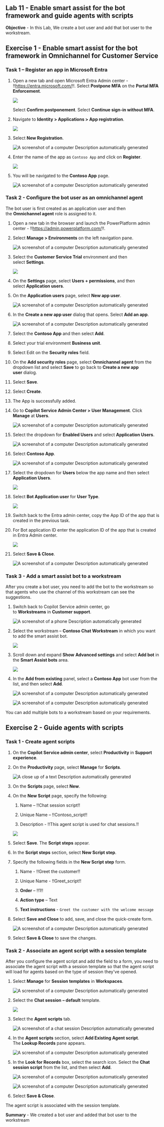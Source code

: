 ## Lab 11 - Enable smart assist for the bot framework and guide agents with scripts

**Objective** - In this Lab, We create a bot user and add that bot user to the workstream.

## Exercise 1 - Enable smart assist for the bot framework in Omnichannel for Customer Service

### Task 1 – Register an app in Microsoft Entra

1.  Open a new tab and open Microsoft Entra Admin center -
    !!https://entra.microsoft.com/!!. Select **Postpone MFA** on the **Portal MFA Enforcement**.

    ![](./media/media11/mfa.png)

    Select **Confirm postponement**.
    Select **Continue sign-in without MFA**.   

3.  Navigate to **Identity \> Applications \> App registration**.

    ![](./media/media11/image1.png)

4.  Select **New Registration**.

    ![A screenshot of a computer Description automatically
generated](./media/media11/image2.png)

5.  Enter the name of the app as `Contoso App` and click on
    **Register**.

    ![](./media/media11/image3.png)

6.  You will be navigated to the **Contoso App** page.

    ![A screenshot of a computer Description automatically
generated](./media/media11/image4.png)

### Task 2 - Configure the bot user as an omnichannel agent

The bot user is first created as an application user and then
the **Omnichannel agent** role is assigned to it.

1.  Open a new tab in the browser and launch the PowerPlatform admin
    center - !!https://admin.powerplatform.com/!!.

2.  Select **Manage > Environments** on the left navigation pane.

    ![A screenshot of a computer Description automatically
generated](./media/media11/env.png)

3.  Select the **Customer Service Trial** environment
    and then select **Settings**.

    ![](./media/media11/settings.png)

4.  On the **Settings** page, select **Users + permissions**, and then
    select **Application users**.


5.  On the **Application users** page, select **New app user**.

    ![A screenshot of a computer Description automatically
generated](./media/media11/image8.png)

6.  In the **Create a new app user** dialog that opens. Select **Add an
    app**.

    ![A screenshot of a computer Description automatically
generated](./media/media11/image9.png)

7.  Select the **Contoso App** and then select **Add**.

8.  Select your trial environment **Business unit**.

9.  Select Edit on the **Security roles** field.

10. On the **Add security roles** page, select **Omnichannel
    agent** from the dropdown list and select **Save** to go back to
    **Create a new app user** dialog.

11. Select **Save**.

12. Select **Create**.

13. The App is successfully added.


14. Go to **Copilot Service Admin Center > User Management**. Click **Manage** at **Users**.

    ![A screenshot of a computer Description automatically
generated](./media/media11/image19.png)

17. Select the dropdown for **Enabled Users** and select **Application Users**.

    ![A screenshot of a computer Description automatically
generated](./media/media11/image20.png)

18. Select **Contoso App**.

    ![A screenshot of a computer Description automatically
generated](./media/media11/image21.png)

19. Select the dropdown for **Users** below the app name and then select **Application Users**.

    ![](./media/media11/image22.png)

20. Select **Bot Application user** for **User Type**.

    ![](./media/media11/image23.png)

21. Switch back to the Entra admin center, copy the App ID of the app
    that is created in the previous task.

22. For Bot application ID enter the application ID of the app that
    is created in Entra Admin center.

    ![](./media/media11/image24.png)

23. Select **Save & Close**.

    ![A screenshot of a computer Description automatically
generated](./media/media11/image25.png)

### Task 3 - Add a smart assist bot to a workstream

After you create a bot user, you need to add the bot to the workstream
so that agents who use the channel of this workstream can see the
suggestions.

1.  Switch back to Copilot Service admin center, go
    to **Workstreams** in **Customer support**.

    ![A screenshot of a phone Description automatically
generated](./media/media11/image26.png)

2.  Select the workstream – **Contoso Chat Workstream** in which you
    want to add the smart assist bot.

    ![](./media/media11/image27.png)

3.  Scroll down and expand **Show** **Advanced settings** and
    select **Add bot** in the **Smart Assist bots** area.

    ![](./media/media11/image28.png)

4.  In the **Add from existing** panel, select a **Contoso App** bot user from the list,
    and then select **Add**.

    ![A screenshot of a computer Description automatically
generated](./media/media11/image29.png)

    ![A screenshot of a computer Description automatically
generated](./media/media11/image30.png)

You can add multiple bots to a workstream based on your requirements.

## Exercise 2 - Guide agents with scripts

### Task 1 - Create agent scripts

1.  On the **Copilot Service admin center**,
    select **Productivity** in **Support experience**.

2.  On the **Productivity** page, select **Manage** for **Scripts**.

    ![A close up of a text Description automatically
generated](./media/media11/image32.png)

3.  On the **Scripts** page, select **New**.

4.  On the **New Script** page, specify the following:

    1.  Name – !!Chat session script!!

    2.  Unique Name – !!Contoso_script!!

    3.  Description - !!This agent script is used for chat sessions.!!

    ![](./media/media11/new-script.png)

5.  Select **Save**. The **Script steps** appear.

6.  In the **Script steps** section, select **New Script
    step**. 

7.  Specify the following fields in the **New Script step** form.

    1.  Name - !!Greet the customer!!

    2.  Unique Name - !!Greet_script!!

    3.  **Order** – !!1!!

    4.  **Action type** – Text

    5.  **Text instructions** - `Greet the customer with the welcome message`

8.  Select **Save and Close** to add, save, and close the quick-create
    form.

    ![A screenshot of a computer Description automatically
generated](./media/media11/Script_step.png)

9.  Select **Save & Close** to save the changes.

### Task 2 - Associate an agent script with a session template

After you configure the agent script and add the field to a form, you
need to associate the agent script with a session template so that the
agent script will load for agents based on the type of session they've
opened.

1.  Select **Manage** for **Session templates** in **Workspaces**.

    ![A screenshot of a computer Description automatically
generated](./media/media11/image37.png)

2.  Select the **Chat session** **– default** template.

    ![](./media/media11/image38.png)

3.  Select the **Agent scripts** tab.

    ![A screenshot of a chat session Description automatically
generated](./media/media11/image39.png)

4.  In the **Agent scripts** section, select **Add Existing Agent
    script**. The **Lookup Records** pane appears.

    ![A screenshot of a computer Description automatically
generated](./media/media11/image40.png)

5.  In the **Look for Records** box, select the search icon. Select the
    **Chat session script** from the list, and then select **Add**.

    ![A screenshot of a computer Description automatically
generated](./media/media11/image415.png)

    ![A screenshot of a computer Description automatically
generated](./media/media11/image41.png)

6.  Select **Save & Close**.

The agent script is associated with the session template.


**Summary** - We created a bot user and added that bot user to the workstream
